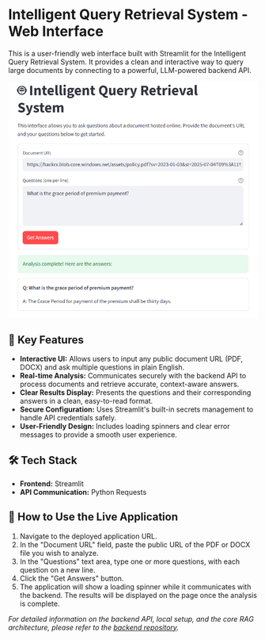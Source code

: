 # Intelligent Query Retrieval System - Web Interface

This is a user-friendly web interface built with Streamlit for the Intelligent Query Retrieval System. It provides a clean and interactive way to query large documents by connecting to a powerful, LLM-powered backend API.

![alt text](image.png)

## 🚀 Key Features

- **Interactive UI:** Allows users to input any public document URL (PDF, DOCX) and ask multiple questions in plain English.
- **Real-time Analysis:** Communicates securely with the backend API to process documents and retrieve accurate, context-aware answers.
- **Clear Results Display:** Presents the questions and their corresponding answers in a clean, easy-to-read format.
- **Secure Configuration:** Uses Streamlit's built-in secrets management to handle API credentials safely.
- **User-Friendly Design:** Includes loading spinners and clear error messages to provide a smooth user experience.

## 🛠️ Tech Stack

- **Frontend:** Streamlit
- **API Communication:** Python Requests

## 📖 How to Use the Live Application

1.  Navigate to the deployed application URL.
2.  In the "Document URL" field, paste the public URL of the PDF or DOCX file you wish to analyze.
3.  In the "Questions" text area, type one or more questions, with each question on a new line.
4.  Click the "Get Answers" button.
5.  The application will show a loading spinner while it communicates with the backend. The results will be displayed on the page once the analysis is complete.

_For detailed information on the backend API, local setup, and the core RAG architecture, please refer to the [backend repository](https://github.com/arbin-mahato/Intelligent-Query-Retrieval-System.git)._
